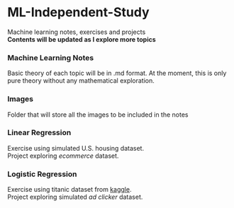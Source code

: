 # ML-Independent-Study
Machine learning notes, exercises and projects  
**Contents will be updated as I explore more topics**

### Machine Learning Notes
Basic theory of each topic will be in .md format. At the moment, this is only pure theory without any mathematical exploration.

### Images
Folder that will store all the images to be included in the notes

### Linear Regression
Exercise using simulated U.S. housing dataset.  
Project exploring *ecommerce* dataset.

### Logistic Regression
Exercise using titanic dataset from [kaggle](https://www.kaggle.com).   
Project exploring simulated *ad clicker* dataset.
